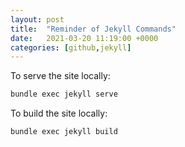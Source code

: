 ```yaml
---
layout: post
title:  "Reminder of Jekyll Commands"
date:   2021-03-20 11:19:00 +0000
categories: [github,jekyll]
---
```

To serve the site locally:

```bash
bundle exec jekyll serve
```

To build the site locally:
```bash
bundle exec jekyll build
```